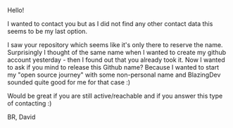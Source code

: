 Hello!

I wanted to contact you but as I did not find any other contact data this seems to be my last option.

I saw your repository which seems like it's only there to reserve the name.
Surprisingly I thought of the same name when I wanted to create my github account yesterday - then I found out that you already took it.
Now I wanted to ask if you mind to release this Github name? Because I wanted to start my "open source journey" with some non-personal name and BlazingDev sounded quite good for me for that case :)

Would be great if you are still active/reachable and if you answer this type of contacting :) 

BR, David
